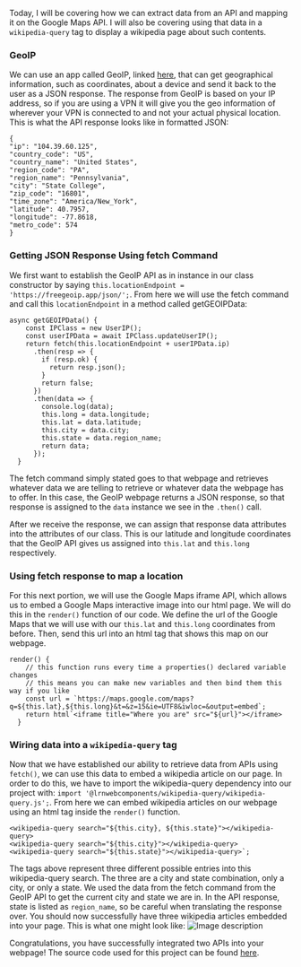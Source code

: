 Today, I will be covering how we can extract data from an API and mapping it on the Google Maps API. I will also be covering using that data in a `wikipedia-query` tag to display a wikipedia page about such contents. 

### GeoIP
We can use an app called GeoIP, linked [here](https://freegeoip.app/json/), that can get geographical information, such as coordinates, about a device and send it back to the user as a JSON response. The response from GeoIP is based on your IP address, so if you are using a VPN it will give you the geo information of wherever your VPN is connected to and not your actual physical location. This is what the API response looks like in formatted JSON:
```
{
"ip": "104.39.60.125",
"country_code": "US",
"country_name": "United States",
"region_code": "PA",
"region_name": "Pennsylvania",
"city": "State College",
"zip_code": "16801",
"time_zone": "America/New_York",
"latitude": 40.7957,
"longitude": -77.8618,
"metro_code": 574
}
```

### Getting JSON Response Using fetch Command
We first want to establish the GeoIP API as in instance in our class constructor by saying `this.locationEndpoint = 'https://freegeoip.app/json/';`. From here we will use the fetch command and call this `locationEndpoint` in a method called getGEOIPData:

```
async getGEOIPData() {
    const IPClass = new UserIP();
    const userIPData = await IPClass.updateUserIP();
    return fetch(this.locationEndpoint + userIPData.ip)
      .then(resp => {
        if (resp.ok) {
          return resp.json();
        }
        return false;
      })
      .then(data => {
        console.log(data);
        this.long = data.longitude;
        this.lat = data.latitude;
        this.city = data.city;
        this.state = data.region_name;
        return data;
      });
  }
```
The fetch command simply stated goes to that webpage and retrieves whatever data we are telling to retrieve or whatever data the webpage has to offer. In this case, the GeoIP webpage returns a JSON response, so that response is assigned to the `data` instance we see in the `.then()` call. 

After we receive the response, we can assign that response data attributes into the attributes of our class. This is our latitude and longitude coordinates that the GeoIP API gives us assigned into `this.lat` and `this.long` respectively. 

### Using fetch response to map a location

For this next portion, we will use the Google Maps iframe API, which allows us to embed a Google Maps interactive image into our html page. We will do this in the `render()` function of our code. We define the url of the Google Maps that we will use with our `this.lat` and `this.long` coordinates from before. Then, send this url into an html tag that shows this map on our webpage. 

```
render() {
    // this function runs every time a properties() declared variable changes
    // this means you can make new variables and then bind them this way if you like
    const url = `https://maps.google.com/maps?q=${this.lat},${this.long}&t=&z=15&ie=UTF8&iwloc=&output=embed`;
    return html`<iframe title="Where you are" src="${url}"></iframe> 
  }
```

### Wiring data into a `wikipedia-query` tag
Now that we have established our ability to retrieve data from APIs using `fetch()`, we can use this data to embed a wikipedia article on our page. In order to do this, we have to import the wikipedia-query dependency into our project with:
`import '@lrnwebcomponents/wikipedia-query/wikipedia-query.js';`. From here we can embed wikipedia articles on our webpage using an html tag inside the `render()` function. 

```
<wikipedia-query search="${this.city}, ${this.state}"></wikipedia-query>
<wikipedia-query search="${this.city}"></wikipedia-query>
<wikipedia-query search="${this.state}"></wikipedia-query>`;
```
The tags above represent three different possible entries into this wikipedia-query search. The three are a city and state combination, only a city, or only a state. We used the data from the fetch command from the GeoIP API to get the current city and state we are in. In the API response, state is listed as `region_name`, so be careful when translating the response over. You should now successfully have three wikipedia articles embedded into your page. This is what one might look like:
![Image description](https://dev-to-uploads.s3.amazonaws.com/uploads/articles/bg2ectipkbld9tkm494y.png)

Congratulations, you have successfully integrated two APIs into your webpage! The source code used for this project can be found [here](https://github.com/zjohnson10/ip-project/tree/master/src).
